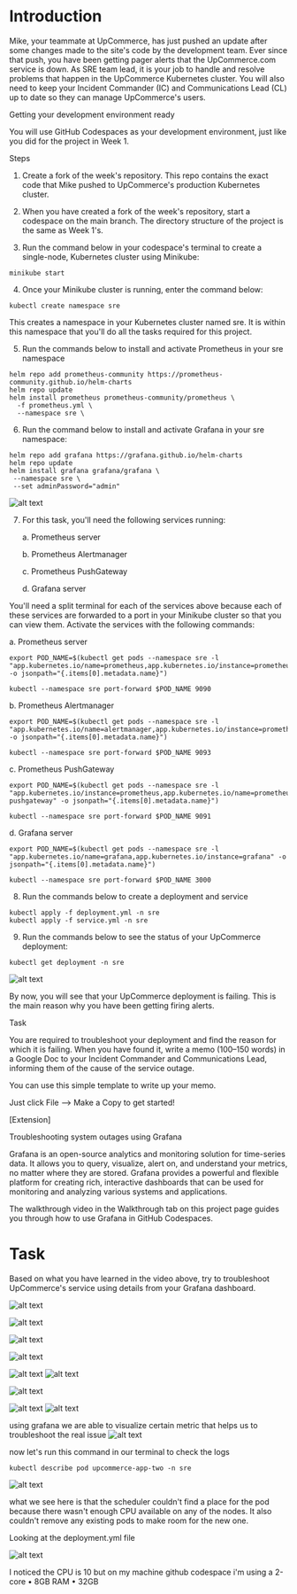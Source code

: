 # Introduction

Mike, your teammate at UpCommerce, has just pushed an update after some changes made to the site's code by the development team. Ever since that push, you have been getting pager alerts that the UpCommerce.com service is down. As SRE team lead, it is your job to handle and resolve problems that happen in the UpCommerce Kubernetes cluster. You will also need to keep your Incident Commander (IC) and Communications Lead (CL) up to date so they can manage UpCommerce's users.

Getting your development environment ready

You will use GitHub Codespaces as your development environment, just like you did for the project in Week 1.

Steps

1. Create a fork of the week's repository. This repo contains the exact code that Mike pushed to UpCommerce's production Kubernetes cluster.

2. When you have created a fork of the week's repository, start a codespace on the main branch. The directory structure of the project is the same as Week 1's.

3. Run the command below in your codespace's terminal to create a single-node, Kubernetes cluster using Minikube: 
```
minikube start
```
4. Once your Minikube cluster is running, enter the command below:
```
kubectl create namespace sre
```

This creates a namespace in your Kubernetes cluster named sre. It is within this namespace that you'll do all the tasks required for this project.

5. Run the commands below to install and activate Prometheus in your sre namespace
```
helm repo add prometheus-community https://prometheus-community.github.io/helm-charts
helm repo update
helm install prometheus prometheus-community/prometheus \
  -f prometheus.yml \
  --namespace sre \
```
6. Run the command below to install and activate Grafana in your sre namespace:
```
helm repo add grafana https://grafana.github.io/helm-charts
helm repo update
helm install grafana grafana/grafana \
 --namespace sre \
 --set adminPassword="admin"
```
![alt text](images/steps.png)

7. For this task, you'll need the following services running:

    a. Prometheus server

    b. Prometheus Alertmanager

    c. Prometheus PushGateway

    d. Grafana server

You'll need a split terminal for each of the services above because each of these services are forwarded to a port in your Minikube cluster so that you can view them. Activate the services with the following commands:

a. Prometheus server
```
export POD_NAME=$(kubectl get pods --namespace sre -l "app.kubernetes.io/name=prometheus,app.kubernetes.io/instance=prometheus" -o jsonpath="{.items[0].metadata.name}")

kubectl --namespace sre port-forward $POD_NAME 9090
```
b. Prometheus Alertmanager
```
export POD_NAME=$(kubectl get pods --namespace sre -l "app.kubernetes.io/name=alertmanager,app.kubernetes.io/instance=prometheus" -o jsonpath="{.items[0].metadata.name}")

kubectl --namespace sre port-forward $POD_NAME 9093
```
c. Prometheus PushGateway
```
export POD_NAME=$(kubectl get pods --namespace sre -l "app.kubernetes.io/instance=prometheus,app.kubernetes.io/name=prometheus-pushgateway" -o jsonpath="{.items[0].metadata.name}")

kubectl --namespace sre port-forward $POD_NAME 9091
```

d. Grafana server
```
export POD_NAME=$(kubectl get pods --namespace sre -l "app.kubernetes.io/name=grafana,app.kubernetes.io/instance=grafana" -o jsonpath="{.items[0].metadata.name}")

kubectl --namespace sre port-forward $POD_NAME 3000
```
8. Run the commands below to create a deployment and service 
```
kubectl apply -f deployment.yml -n sre
kubectl apply -f service.yml -n sre
```
9. Run the commands below to see the status of your UpCommerce deployment:
```
kubectl get deployment -n sre
```
![alt text](<images/SPLIT SCREEN.png>)

By now, you will see that your UpCommerce deployment is failing. This is the main reason why you have been getting firing alerts.


Task

You are required to troubleshoot your deployment and find the reason for which it is failing. When you have found it, write a memo (100–150 words) in a Google Doc to your Incident Commander and Communications Lead, informing them of the cause of the service outage.

You can use this simple template to write up your memo. 

Just click File --> Make a Copy to get started!

[Extension]

Troubleshooting system outages using Grafana

Grafana is an open-source analytics and monitoring solution for time-series data. It allows you to query, visualize, alert on, and understand your metrics, no matter where they are stored. Grafana provides a powerful and flexible platform for creating rich, interactive dashboards that can be used for monitoring and analyzing various systems and applications.

The walkthrough video in the Walkthrough tab on this project page guides you through how to use Grafana in GitHub Codespaces.

# Task

Based on what you have learned in the video above, try to troubleshoot UpCommerce's service using details from your Grafana dashboard.

![alt text](<images/create dashboard.png>)


![alt text](<images/add visualization.png>)

![alt text](<images/create data source.png>)

![alt text](<images/add url.png>)

![alt text](<images/scrool and test.png>)
![alt text](<images/sucessful test.png>)

![alt text](<images/create dasboard with prometheus data source.png>)

![alt text](<images/selcet source.png>)
![alt text](<images/k8s grafna.png>)

using grafana we are able to visualize certain metric that helps us to troubleshoot the real issue
![alt text](<images/grfana 2 dashboard.png>)

now let's run this command in our terminal to check the logs

```
kubectl describe pod upcommerce-app-two -n sre
```

![alt text](images/describe.png)

what we see here is that the scheduler couldn't find a place for the pod because there wasn't enough CPU available on any of the nodes. It also couldn't remove any existing pods to make room for the new one.

Looking at the deployment.yml file 

![alt text](images/cpu.png)

I noticed the CPU is 10 but on my machine github codespace i'm using a 2-core • 8GB RAM • 32GB



